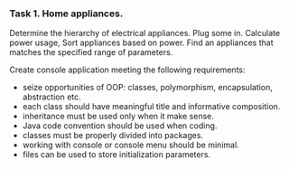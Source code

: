 ### Task 1. Home appliances.
Determine the hierarchy of electrical appliances. Plug some in. Calculate power usage, Sort appliances based on power. Find an appliances that matches the specified range of parameters.

Create console application meeting the following requirements:
* seize opportunities of OOP: classes, polymorphism, encapsulation, abstraction etc.
* each class should have meaningful title and informative composition.
* inheritance must be used only when it make sense.
* Java code convention should be used when coding.
* classes must be properly divided into packages.
* working with console or console menu should be minimal.
* files can be used to store initialization parameters.

